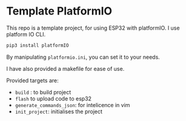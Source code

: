 # Template PlatformIO
This repo is a template project, for using ESP32 with platformIO.
I use platform IO CLI. 

```bash
pip3 install platformIO
```

By manipulating `platformio.ini`, you can set it to your needs. 

I have also provided a makefile for ease of use. 

Provided targets are: 

- `build` : to build project 
- `flash` to upload code to esp32 
- `generate_commands_json`: for intelicence in vim 
- `init_project`: initialises the project 